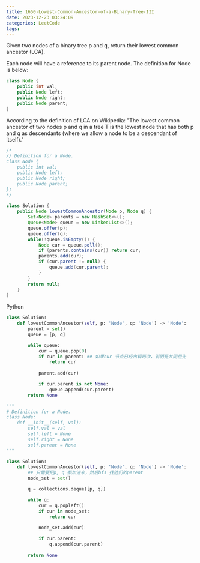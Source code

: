 ```yaml
---
title: 1650-Lowest-Common-Ancestor-of-a-Binary-Tree-III
date: 2023-12-23 03:24:09
categories: LeetCode
tags:
---
```


Given two nodes of a binary tree p and q, return their lowest common ancestor (LCA).

Each node will have a reference to its parent node. The definition for Node is below:

```java
class Node {
    public int val;
    public Node left;
    public Node right;
    public Node parent;
}
```

According to the definition of LCA on Wikipedia: "The lowest common ancestor of two nodes p and q in a tree T is the lowest node that has both p and q as descendants (where we allow a node to be a descendant of itself)."


```java
/*
// Definition for a Node.
class Node {
    public int val;
    public Node left;
    public Node right;
    public Node parent;
};
*/

class Solution {
    public Node lowestCommonAncestor(Node p, Node q) {
        Set<Node> parents = new HashSet<>();
        Queue<Node> queue = new LinkedList<>();
        queue.offer(p);
        queue.offer(q);
        while(!queue.isEmpty()) {
            Node cur = queue.poll();
            if (parents.contains(cur)) return cur;
            parents.add(cur);
            if (cur.parent != null) {
                queue.add(cur.parent);
            }
        }
        return null;
    }
}

```

Python

```python
class Solution:
    def lowestCommonAncestor(self, p: 'Node', q: 'Node') -> 'Node':
        parent = set()
        queue = [p, q]

        while queue:
            cur = queue.pop(0)
            if cur in parent: ## 如果cur 节点已经出现两次，说明是共同祖先
                return cur
            
            parent.add(cur)

            if cur.parent is not None:
                queue.append(cur.parent)
        return None
```

```python
"""
# Definition for a Node.
class Node:
    def __init__(self, val):
        self.val = val
        self.left = None
        self.right = None
        self.parent = None
"""

class Solution:
    def lowestCommonAncestor(self, p: 'Node', q: 'Node') -> 'Node':
        ## 只需要把p, q 都加进来，然后bfs 找他们的parent
        node_set = set()

        q = collections.deque([p, q])

        while q:
            cur = q.popleft()
            if cur in node_set:
                return cur
            
            node_set.add(cur)

            if cur.parent:
                q.append(cur.parent)
        
        return None
```
